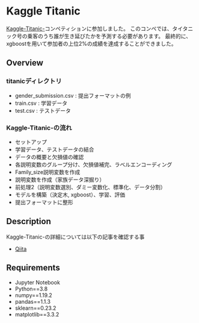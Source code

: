 # Kaggle Titanic
[Kaggle-Titanic-](https://www.kaggle.com/competitions/titanic/overview)コンペティションに参加しました。
このコンペでは、タイタニック号の乗客のうち誰が生き延びたかを予測する必要があります。
最終的に、xgboostを用いて参加者の上位2%の成績を達成することができました。

## Overview
### titanicディレクトリ
- gender_submission.csv : 提出フォーマットの例
- train.csv : 学習データ
- test.csv : テストデータ


### Kaggle-Titanic-の流れ
- セットアップ
- 学習データ、テストデータの結合
- データの概要と欠損値の確認
- 各説明変数のグループ分け、欠損値補完、ラベルエンコーディング
- Family_size説明変数を作成
- 説明変数を作成（家族データ深掘り）
- 前処理2（説明変数選別、ダミー変数化、標準化、データ分割）
- モデルを構築（決定木, xgboost）、学習、評価
- 提出フォーマットに整形

## Description
Kaggle-Titanic-の詳細については以下の記事を確認する事
- [Qiita](https://qiita.com/yk777/items/3a455b39d0a371a05519)

## Requirements
- Jupyter Notebook
- Python==3.8
- numpy==1.19.2
- pandas==1.1.3
- sklearn==0.23.2
- matplotlib==3.3.2

